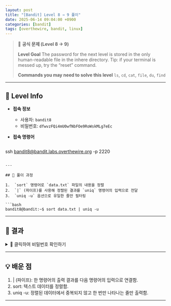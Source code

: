 ```yaml
---
layout: post
title: "[Bandit] Level 8 → 9 풀이"
date: 2025-06-14 09:04:00 +0900
categories: [bandit]
tags: [overthewire, bandit, linux]
---
```


> 📝 **공식 문제 (Level 8 → 9)**
>
> **Level Goal**
> The password for the next level is stored in the only human-readable file in the inhere directory. Tip: if your terminal is messed up, try the “reset” command.
>
> **Commands you may need to solve this level**
> `ls`, `cd`, `cat`, `file`, `du`, `find`

---

## 🔐 Level Info

- **접속 정보**
  - 사용자: `bandit8`
  - 비밀번호: `dfwvzFQi4mU0wfNbFOe9RoWskMLg7eEc`
  
- **접속 명령어**

  ```bash
ssh bandit8@bandit.labs.overthewire.org -p 2220
  ```

---

## 🧪 풀이 과정

1.  `sort` 명령어로 `data.txt` 파일의 내용을 정렬
2.  `|` (파이프)를 사용해 정렬된 결과를 `uniq` 명령어의 입력으로 전달
3.  `uniq -u` 옵션으로 유일한 줄만 필터링

```bash
bandit8@bandit:~$ sort data.txt | uniq -u
```

---

## 🎯 결과

<details markdown="1">
<summary>👀 클릭하여 비밀번호 확인하기</summary>

```
4CKMh1JI91bUIZZPXDqGanal4xvAg0JM
```

</details>

---

## 💡 배운 점

1. | (파이프): 한 명령어의 출력 결과를 다음 명령어의 입력으로 연결함.
2. sort: 텍스트 데이터를 정렬함.
3. uniq -u: 정렬된 데이터에서 중복되지 않고 한 번만 나타나는 줄만 출력함.

<hr class="short-rule">